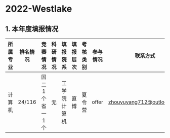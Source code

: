 # 2022-Westlake

## 1. 本年度填报情况

| 所属专业 | 排名情况 | 竞赛情况 | 科研情况 | 填报院系 | 填报层次 | 考核类别 | 参与情况 | 联系方式 | 备注 |
|:-:|:-:|:-:|:-:|:-:|:-:|:-:|:-:|:-:|:-:|
| 计算机 | 24/116 | 国二1个 省一1个 | 无 | 工学院计算机 | 直博 | 夏令营 | offer | zhouyuyang712@outlook.com | 无 |
